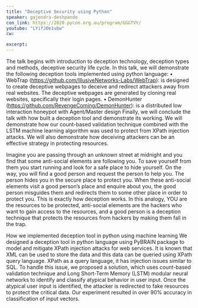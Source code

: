 ```yaml
---
title: "Deceptive Security using Python"
speaker: gajendra-deshpande
con_link: https://2020.pycon.org.au/program/GGGTVY/
youtube: "LYifJ0e1vbw"
cw: 

excerpt:
---
```


The talk begins with introduction to deception technology, deception types and methods, deceptive security life cycle. In this talk, we will demonstrate the following deception tools implemented using python language: • WebTrap (https://github.com/IllusiveNetworks-Labs/WebTrap): is designed to create deceptive webpages to deceive and redirect attackers away from real websites. The deceptive webpages are generated by cloning real websites, specifically their login pages. • DemonHunter (https://github.com/RevengeComing/DemonHunter): is a distributed low interaction honeypot with Agent/Master design Finally, we will conclude the talk with how built a deception tool and demonstrate its working. We will demonstrate how our count-based validation technique combined with the LSTM machine learning algorithm was used to protect from XPath injection attacks. We will also demonstrate how deceiving attackers can be an effective strategy in protecting resources.

Imagine you are passing through an unknown street at midnight and you find that some anti-social elements are following you. To save yourself from them you start running and look for a safe place to hide yourself. On the way, you will find a good person and request the person to help you. The person hides you in the secure place to protect you. When these anti-social elements visit a good person’s place and enquire about you, the good person misguides them and redirects them to some other place in order to protect you. This is exactly how deception works. In this analogy, YOU are the resources to be protected, anti-social elements are the hackers who want to gain access to the resources, and a good person is a deception technique that protects the resources from hackers by making them fall in the trap.

How we implemented deception tool in python using machine learning We designed a deception tool in python language using PyBRAIN package to model and mitigate XPath injection attacks for web services. It is known that XML can be used to store the data and this data can be queried using XPath query language. XPath as a query language, it has injection issues similar to SQL. To handle this issue, we proposed a solution, which uses count-based validation technique and Long Short-Term Memory (LSTM) modular neural networks to identify and classify atypical behavior in user input. Once the atypical user input is identified, the attacker is redirected to fake resources to protect the critical data. Our experiment resulted in over 90% accuracy in classification of input vectors.